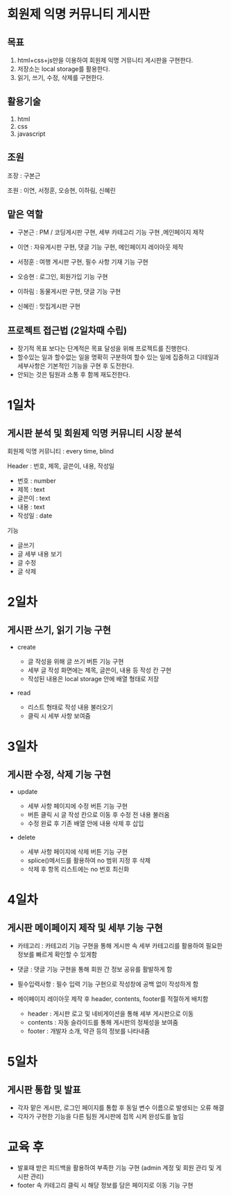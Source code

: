 # 회원제 익명 커뮤니티 게시판
## 목표
1. html+css+js만을 이용하여 회원제 익명 거뮤니티 게시판을 구현한다.
2. 저장소는 local storage를 활용한다.
3. 읽기, 쓰기, 수정, 삭제를 구현한다.

## 활용기술
1. html
2. css
3. javascript

## 조원
조장 : 구본근

조원 : 이연, 서정훈, 오승현, 이하림, 신혜린

## 맡은 역할
- 구본근 : PM / 코딩게시판 구현, 세부 카테고리 기능 구현 ,메인페이지 제작

- 이연 : 자유게시판 구현, 댓글 기능 구현, 메인페이지 레이아웃 제작

- 서정훈 : 여행 게시판 구현, 필수 사항 기재 기능 구현

- 오승현 : 로그인, 회원가입 기능 구현

- 이하림 : 동물게시판 구현, 댓글 기능 구현

- 신혜린 : 맛집게시판 구현

## 프로젝트 접근법 (2일차때 수립)
- 장기적 목표 보다는 단계적은 목표 달성을 위해 프로젝트를 진행한다.
- 할수있는 일과 할수없는 일을 명확히 구분하여 할수 있는 일에 집중하고 디테일과 세부사항은 기본적인 기능을 구현 후 도전한다.
- 안되는 것은 팀원과 소통 후 함께 재도전한다.

# 1일차
## 게시판 분석 및 회원제 익명 커뮤니티 시장 분석
회원제 익명 커뮤니티 : every time, blind

Header : 번호, 제목, 글쓴이, 내용, 작성일

- 번호 : number
- 제목 : text
- 글쓴이 : text
- 내용 : text
- 작성일 : date

기능
- 글쓰기
- 글 세부 내용 보기
- 글 수정
- 글 삭제

# 2일차
## 게시판 쓰기, 읽기 기능 구현

- create
  - 글 작성을 위해 글 쓰기 버튼 기능 구현
  - 세부 글 작성 화면에는 제목, 글쓴이, 내용 등 작성 칸 구현
  - 작성된 내용은 local storage 안에 배열 형태로 저장
  
- read
  - 리스트 형태로 작성 내용 불러오기
  - 클릭 시 세부 사항 보여줌

# 3일차
## 게시판 수정, 삭제 기능 구현

- update
  - 세부 사항 페이지에 수정 버튼 기능 구현
  - 버튼 클릭 시 글 작성 칸으로 이동 후 수정 전 내용 불러옴
  - 수정 완료 후 기존 배열 안에 내용 삭제 후 삽입
  
- delete
  - 세부 사항 페이지에 삭제 버튼 기능 구현
  - splice()메서드를 활용하여 no 범위 지정 후 삭제
  - 삭제 후 항목 리스트에는 no 번호 최신화
# 4일차
## 게시판 메이페이지 제작 및 세부 기능 구현
  - 카테고리 : 카테고리 기능 구현을 통해 게시판 속 세부 카테고리를 활용하여 필요한 정보를 빠르게 확인할 수 있게함
  
  - 댓글 : 댓글 기능 구현을 통해 회원 간 정보 공유를 활발하게 함
  
  - 필수입력사항 : 필수 입력 기능 구현으로 작성창에 공백 없이 작성하게 함
  
  - 메이페이지 레이아웃 제작 후 header, contents, footer를 적절하게 배치함
      - header : 게시판 로고 및 네비게이션을 통해 세부 게시판으로 이동
      - contents : 자동 슬라이드를 통해 게시판의 정체성을 보여줌
      - footer :  개발자 소개, 약관 등의 정보를 나타내줌
#  5일차
## 게시판 통합 및 발표
- 각자 맡은 게시판, 로그인 페이지를 통합 후 동일 변수 이름으로 발생되는 오류 해결
- 각자가 구현한 기능을 다른 팀원 게시판에 접목 시켜 완성도를 높임

# 교육 후
- 발표때 받은 피드백을 활용하여 부족한 기능 구현 (admin 계정 및 회원 관리 및 게시판 관리)
- footer 속 카테고리 클릭 시 해당 정보를 담은 페이지로 이동 기능 구현
